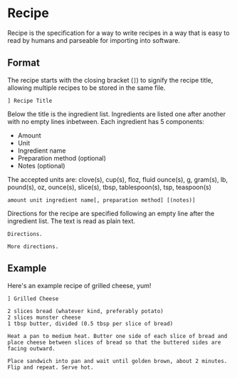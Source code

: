 # Recipe
Recipe is the specification for a way to write recipes in a way that is easy to read by humans and parseable for importing into software.

## Format
The recipe starts with the closing bracket (`]`) to signify the recipe title, allowing multiple recipes to be stored in the same file.

```
] Recipe Title
```

Below the title is the ingredient list. Ingredients are listed one after another with no empty lines inbetween. Each ingredient has 5 components:
* Amount
* Unit
* Ingredient name
* Preparation method (optional)
* Notes (optional)

The accepted units are:
clove(s), cup(s), floz, fluid ounce(s), g, gram(s), lb, pound(s), oz, ounce(s), slice(s), tbsp, tablespoon(s), tsp, teaspoon(s)

```
amount unit ingredient name[, preparation method] [(notes)]
```

Directions for the recipe are specified following an empty line after the ingredient list. The text is read as plain text.

```
Directions.

More directions.
```

## Example

Here's an example recipe of grilled cheese, yum!

```
] Grilled Cheese

2 slices bread (whatever kind, preferably potato)
2 slices munster cheese
1 tbsp butter, divided (0.5 tbsp per slice of bread)

Heat a pan to medium heat. Butter one side of each slice of bread and place cheese between slices of bread so that the buttered sides are facing outward.

Place sandwich into pan and wait until golden brown, about 2 minutes. Flip and repeat. Serve hot.
```
